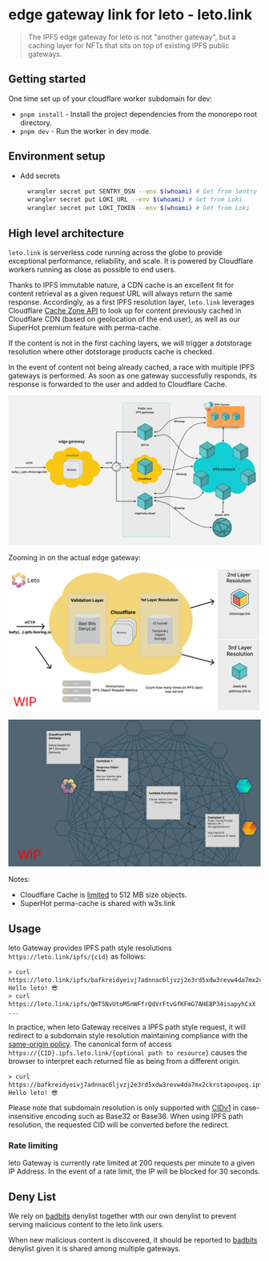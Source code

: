 # edge gateway link for leto - leto.link

> The IPFS edge gateway for leto is not "another gateway", but a caching layer for NFTs that sits on top of existing IPFS public gateways.

## Getting started

One time set up of your cloudflare worker subdomain for dev:

- `pnpm install` - Install the project dependencies from the monorepo root directory.
- `pnpm dev` - Run the worker in dev mode.

## Environment setup

- Add secrets

  ```sh
    wrangler secret put SENTRY_DSN --env $(whoami) # Get from Sentry
    wrangler secret put LOKI_URL --env $(whoami) # Get from Loki
    wrangler secret put LOKI_TOKEN --env $(whoami) # Get from Loki
  ```

## High level architecture

`leto.link` is serverless code running across the globe to provide exceptional performance, reliability, and scale. It is powered by Cloudflare workers running as close as possible to end users.

Thanks to IPFS immutable nature, a CDN cache is an excellent fit for content retrieval as a given request URL will always return the same response. Accordingly, as a first IPFS resolution layer, `leto.link` leverages Cloudflare [Cache Zone API](https://developers.cloudflare.com/workers/runtime-apis/cache) to look up for content previously cached in Cloudflare CDN (based on geolocation of the end user), as well as our SuperHot premium feature with perma-cache.

If the content is not in the first caching layers, we will trigger a dotstorage resolution where other dotstorage products cache is checked.

In the event of content not being already cached, a race with multiple IPFS gateways is performed. As soon as one gateway successfully responds, its response is forwarded to the user and added to Cloudflare Cache.

![Public Race](./edge-gateway-public-race.png)

Zooming in on the actual edge gateway:

![Configuration](./leto-config.png)

![Edge gateway](./edge-gateway.png)


Notes:

- Cloudflare Cache is [limited](https://developers.cloudflare.com/workers/platform/limits/#cache-api-limits) to 512 MB size objects.
- SuperHot perma-cache is shared with w3s.link

## Usage

leto Gateway provides IPFS path style resolutions `https://leto.link/ipfs/{cid}` as follows:

```
> curl https://leto.link/ipfs/bafkreidyeivj7adnnac6ljvzj2e3rd5xdw3revw4da7mx2ckrstapoupoq
Hello leto! 😎
> curl https://leto.link/ipfs/QmT5NvUtoM5nWFfrQdVrFtvGfKFmG7AHE8P34isapyhCxX
...
```

In practice, when leto Gateway receives a IPFS path style request, it will redirect to a subdomain style resolution maintaining compliance with the [same-origin policy](https://en.wikipedia.org/wiki/Same-origin_policy). The canonical form of access `https://{CID}.ipfs.leto.link/{optional path to resource}` causes the browser to interpret each returned file as being from a different origin.

```
> curl https://bafkreidyeivj7adnnac6ljvzj2e3rd5xdw3revw4da7mx2ckrstapoupoq.ipfs.leto.link
Hello leto! 😎
```

Please note that subdomain resolution is only supported with [CIDv1](https://docs.ipfs.io/concepts/content-addressing/#identifier-formats) in case-insensitive encoding such as Base32 or Base36. When using IPFS path resolution, the requested CID will be converted before the redirect.

### Rate limiting

leto Gateway is currently rate limited at 200 requests per minute to a given IP Address. In the event of a rate limit, the IP will be blocked for 30 seconds.

## Deny List

We rely on [badbits](https://badbits.dwebops.pub/) denylist together wtth our own denylist to prevent serving malicious content to the leto.link users.

When new malicious content is discovered, it should be reported to [badbits](https://badbits.dwebops.pub/) denylist given it is shared among multiple gateways.
